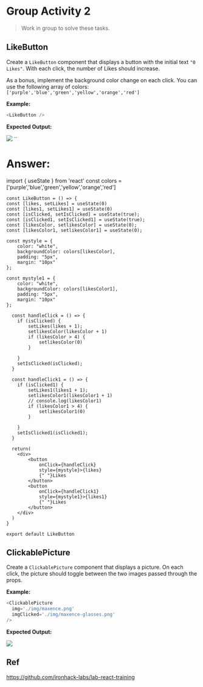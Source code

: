 # Group Activity 2

> Work in group to solve these tasks. 

## LikeButton

Create a `LikeButton` component that displays a button with the initial text `"0 Likes"`. With each click, the number of Likes should increase.

As a bonus, implement the background color change on each click. You can use the following array of colors: `['purple','blue','green','yellow','orange','red']`

**Example:**

```js
<LikeButton />
```

**Expected Output:**

![](https://media.giphy.com/media/OQJkfIEkYTUdYkgNP7/giphy.gif)
``
# Answer:
 
import { useState } from 'react'
    const colors = ['purple','blue','green','yellow','orange','red']
 
    const LikeButton = () => {
    const [likes, setLikes] = useState(0)
    const [likes1, setLikes1] = useState(0)
    const [isClicked, setIsClicked] = useState(true);
    const [isClicked1, setIsClicked1] = useState(true);
    const [likesColor, setlikesColor] = useState(0);
    const [likesColor1, setlikesColor1] = useState(0);
 
    const mystyle = {
        color: "white",
        backgroundColor: colors[likesColor],
        padding: "5px",
        margin: "10px"
    };
 
    const mystyle1 = {
        color: "white",
        backgroundColor: colors[likesColor1],
        padding: "5px",
        margin: "10px"
    };
 
      const handleClick = () => {
        if (isClicked) {
            setLikes(likes + 1);
            setlikesColor(likesColor + 1)
            if (likesColor > 4) {
                setlikesColor(0)
            }
 
        }
        setIsClicked(isClicked);
      }
 
      const handleClick1 = () => {
        if (isClicked1) {
            setLikes1(likes1 + 1);
            setlikesColor1(likesColor1 + 1)
            // console.log(likesColor1)
            if (likesColor1 > 4) {
                setlikesColor1(0)
            }
 
        }
        setIsClicked1(isClicked1);
      }
 
      return(
        <div>
            <button
                onClick={handleClick}
                style={mystyle}>{likes}
                {" "}Likes
            </button>
            <button
                onClick={handleClick1}
                style={mystyle1}>{likes1}
                {" "}Likes
            </button>
        </div>
      )
    }
 
    export default LikeButton



## ClickablePicture

Create a `ClickablePicture` component that displays a picture. On each click, the picture should toggle between the two images passed through the props.

**Example:**

```js
<ClickablePicture
  img='./img/maxence.png'
  imgClicked='./img/maxence-glasses.png'
/>
```

**Expected Output:**

![](https://media.giphy.com/media/9FXwCr2LLLIlgNL2sL/giphy.gif)



## Ref

https://github.com/ironhack-labs/lab-react-training

